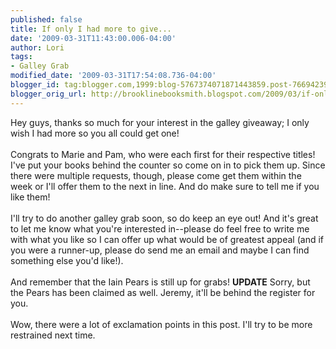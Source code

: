 ```yaml
---
published: false
title: If only I had more to give...
date: '2009-03-31T11:43:00.006-04:00'
author: Lori
tags:
- Galley Grab
modified_date: '2009-03-31T17:54:08.736-04:00'
blogger_id: tag:blogger.com,1999:blog-5767374071871443859.post-7669423973591909621
blogger_orig_url: http://brooklinebooksmith.blogspot.com/2009/03/if-only-i-had-more-to-give.html
---
```


Hey guys, thanks so much for your interest in the galley giveaway; I only wish I had more so you all could get one!<br /><br />Congrats to Marie and Pam, who were each first for their respective titles! I've put your books behind the counter so come on in to pick them up. Since there were multiple requests, though, please come get them within the week or I'll offer them to the next in line. And do make sure to tell me if you like them!<br /><br />I'll try to do another galley grab soon, so do keep an eye out! And it's great to let me know what you're interested in--please do feel free to write me with what you like so I can offer up what would be of greatest appeal (and if you were a runner-up, please do send me an email and maybe I can find something else you'd like!).<br /><br />And remember that the Iain Pears is still up for grabs! **UPDATE** Sorry, but the Pears has been claimed as well. Jeremy, it'll be behind the register for you.<br /><br />Wow, there were a lot of exclamation points in this post. I'll try to be more restrained next time.